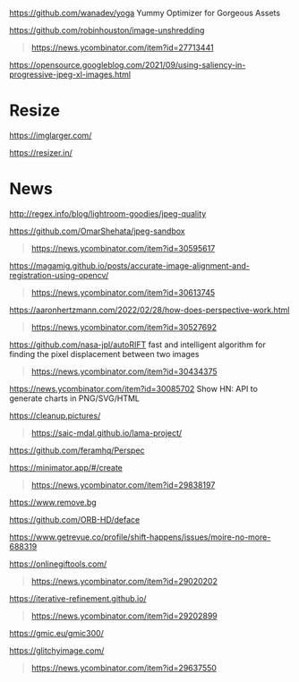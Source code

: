 https://github.com/wanadev/yoga Yummy Optimizer for Gorgeous Assets

https://github.com/robinhouston/image-unshredding
> https://news.ycombinator.com/item?id=27713441

https://opensource.googleblog.com/2021/09/using-saliency-in-progressive-jpeg-xl-images.html

# Resize
https://imglarger.com/

https://resizer.in/

# News
http://regex.info/blog/lightroom-goodies/jpeg-quality

https://github.com/OmarShehata/jpeg-sandbox
> https://news.ycombinator.com/item?id=30595617

https://magamig.github.io/posts/accurate-image-alignment-and-registration-using-opencv/
> https://news.ycombinator.com/item?id=30613745

https://aaronhertzmann.com/2022/02/28/how-does-perspective-work.html
> https://news.ycombinator.com/item?id=30527692

https://github.com/nasa-jpl/autoRIFT fast and intelligent algorithm for finding the pixel displacement between two images
> https://news.ycombinator.com/item?id=30434375

https://news.ycombinator.com/item?id=30085702 Show HN: API to generate charts in PNG/SVG/HTML

https://cleanup.pictures/
> https://saic-mdal.github.io/lama-project/

https://github.com/feramhq/Perspec

https://minimator.app/#/create
> https://news.ycombinator.com/item?id=29838197

https://www.remove.bg

https://github.com/ORB-HD/deface

https://www.getrevue.co/profile/shift-happens/issues/moire-no-more-688319

https://onlinegiftools.com/
> https://news.ycombinator.com/item?id=29020202

https://iterative-refinement.github.io/
> https://news.ycombinator.com/item?id=29202899

https://gmic.eu/gmic300/

https://glitchyimage.com/
> https://news.ycombinator.com/item?id=29637550
